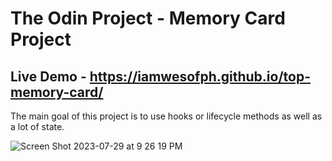 # The Odin Project - Memory Card Project
## Live Demo - https://iamwesofph.github.io/top-memory-card/

The main goal of this project is to use hooks or lifecycle methods as well as a lot of state.

![Screen Shot 2023-07-29 at 9 26 19 PM](https://github.com/iamwesofph/top-memory-card/assets/121594156/ff84b82a-2459-41b0-8b0f-e8c83871ddfa)
